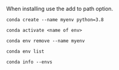 When installing use the add to path option. 

```
conda create --name myenv python=3.8
```

```
conda activate <name of env>
```

```
conda env remove --name myenv
```

```
conda env list
```

```
conda info --envs
```